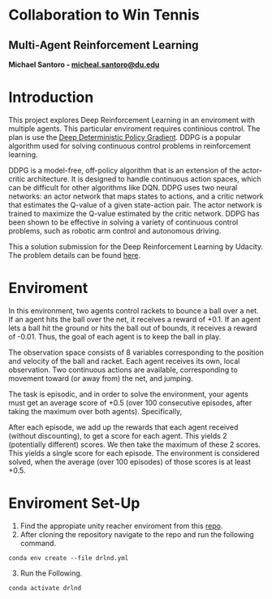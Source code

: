 # Collaboration to Win Tennis
## Multi-Agent Reinforcement Learning
**Michael Santoro - micheal.santoro@du.edu**
# Introduction
This project explores Deep Reinforcement Learning in an enviroment with multiple agents. This particular enviroment requires continious control. The plan is use the [Deep Deterministic Policy Gradient](https://arxiv.org/abs/1509.02971). DDPG is a popular algorithm used for solving continuous control problems in reinforcement learning.

DDPG is a model-free, off-policy algorithm that is an extension of the actor-critic architecture. It is designed to handle continuous action spaces, which can be difficult for other algorithms like DQN. DDPG uses two neural networks: an actor network that maps states to actions, and a critic network that estimates the Q-value of a given state-action pair. The actor network is trained to maximize the Q-value estimated by the critic network. DDPG has been shown to be effective in solving a variety of continuous control problems, such as robotic arm control and autonomous driving.

This a solution submission for the Deep Reinforcement Learning by Udacity. The problem details can be found [here](https://github.com/udacity/deep-reinforcement-learning/tree/master/p3_collab-compet).

# Enviroment
In this environment, two agents control rackets to bounce a ball over a net. If an agent hits the ball over the net, it receives a reward of +0.1. If an agent lets a ball hit the ground or hits the ball out of bounds, it receives a reward of -0.01. Thus, the goal of each agent is to keep the ball in play.

The observation space consists of 8 variables corresponding to the position and velocity of the ball and racket. Each agent receives its own, local observation. Two continuous actions are available, corresponding to movement toward (or away from) the net, and jumping.

The task is episodic, and in order to solve the environment, your agents must get an average score of +0.5 (over 100 consecutive episodes, after taking the maximum over both agents). Specifically,

After each episode, we add up the rewards that each agent received (without discounting), to get a score for each agent. This yields 2 (potentially different) scores. We then take the maximum of these 2 scores.
This yields a single score for each episode.
The environment is considered solved, when the average (over 100 episodes) of those scores is at least +0.5.

# Enviroment Set-Up
1. Find the appropiate unity reacher enviroment from this [repo](https://github.com/udacity/deep-reinforcement-learning/tree/master/p3_collab-compet).
2. After cloning the repository navigate to the repo and run the following command.
```
conda env create --file drlnd.yml
```
3. Run the Following.
```
conda activate drlnd
```

